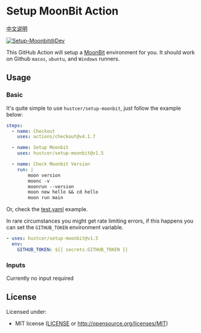 # Setup MoonBit Action

[中文说明](README.zh-CN.md)

[![Setup-Moonbit@Dev](https://github.com/hustcer/setup-moonbit/actions/workflows/basic.yml/badge.svg)](https://github.com/hustcer/setup-moonbit/actions/workflows/basic.yml)

This GitHub Action will setup a [MoonBit](https://www.moonbitlang.com/) environment for you. It should work on Github `macos`, `ubuntu`, and `Windows` runners.

## Usage

### Basic

It's quite simple to use `hustcer/setup-moonbit`, just follow the example below:

```yaml
steps:
  - name: Checkout
    uses: actions/checkout@v4.1.7

  - name: Setup Moonbit
    uses: hustcer/setup-moonbit@v1.5

  - name: Check Moonbit Version
    run: |
        moon version
        moonc -v
        moonrun --version
        moon new hello && cd hello
        moon run main
```

Or, check the [test.yaml](https://github.com/hustcer/setup-moonbit/blob/main/.github/workflows/test.yml) example.

In rare circumstances you might get rate limiting errors, if this happens you can set the `GITHUB_TOKEN` environment variable.

```yaml
- uses: hustcer/setup-moonbit@v1.5
  env:
    GITHUB_TOKEN: ${{ secrets.GITHUB_TOKEN }}
```

### Inputs

Currently no input required

## License

Licensed under:

- MIT license ([LICENSE](LICENSE) or http://opensource.org/licenses/MIT)
